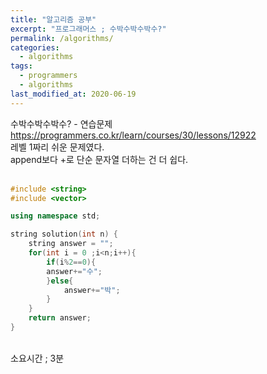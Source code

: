 ```yaml
---
title: "알고리즘 공부"
excerpt: "프로그래머스 ; 수박수박수박수?"
permalink: /algorithms/
categories:
  - algorithms
tags:
  - programmers
  - algorithms
last_modified_at: 2020-06-19
---
```

수박수박수박수? - 연습문제  
<https://programmers.co.kr/learn/courses/30/lessons/12922>  
레벨 1짜리 쉬운 문제였다.  
append보다 +로 단순 문자열 더하는 건 더 쉽다.  
<br>
```cpp
#include <string>
#include <vector>

using namespace std;

string solution(int n) {
    string answer = "";
    for(int i = 0 ;i<n;i++){
        if(i%2==0){
        answer+="수";
        }else{
            answer+="박";
        }
    }
    return answer;
}
```
<br>
소요시간 ; 3분
